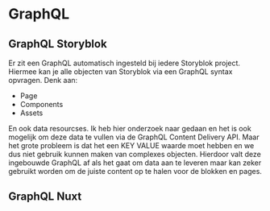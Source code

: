 # GraphQL

## GraphQL Storyblok
Er zit een GraphQL automatisch ingesteld bij iedere Storyblok project. Hiermee kan je alle objecten van Storyblok via een GraphQL syntax opvragen. Denk aan:
- Page
- Components
- Assets

En ook data resourcses. Ik heb hier onderzoek naar gedaan en het is ook mogelijk om deze data te vullen via de GraphQL Content Delivery API. Maar het grote probleem is dat het een KEY VALUE waarde moet hebben en we dus niet gebruik kunnen maken van complexes objecten. Hierdoor valt deze ingebouwde GraphQL af als het gaat om data aan te leveren maar kan zeker gebruikt worden om de juiste content op te halen voor de blokken en pages. 

## GraphQL Nuxt